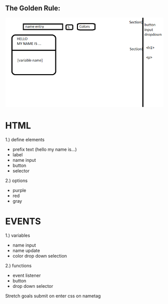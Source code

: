 ## The Golden Rule:

![Wireframe](./assets/wireframe.png)

# HTML

1.) define elements

-   prefix text (hello my name is...)
-   label
-   name input
-   button
-   selector

2.) options

-   purple
-   red
-   gray

# EVENTS

1.) variables

-   name input
-   name update
-   color drop down selection

2.) functions

-   event listener
-   button
-   drop down selector

Stretch goals
submit on enter
css on nametag
